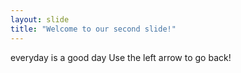 ```yaml
---
layout: slide
title: "Welcome to our second slide!"
---
```

everyday is a good day
Use the left arrow to go back!
